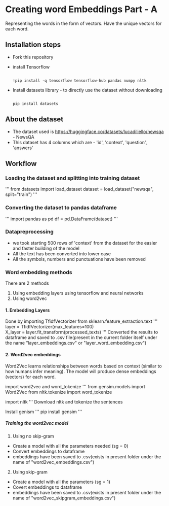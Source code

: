 # Creating word Embeddings Part - A
Representing the words in the form of vectors. Have the unique vectors for each word.

## Installation steps 
- Fork this repository
- install Tensorflow
  
  ```
  
  !pip install -q tensorflow tensorflow-hub pandas numpy nltk
  
  ```
  
- Install datasets library - to directly use the dataset without downloading
  
  ```
  
  pip install datasets
  
  ```
  

## About the dataset
- The dataset used is https://huggingface.co/datasets/lucadiliello/newsqa - NewsQA
- This dataset has 4 columns which are - 'id', 'context', 'question', 'answers'
  
## Workflow

### Loading the dataset and splitting into training dataset
'''
from datasets import load_dataset
dataset = load_dataset("newsqa", split="train")
'''
### Converting the dataset to pandas dataframe
'''
import pandas as pd
df = pd.DataFrame(dataset)
'''
### Datapreprocessing
- we took starting 500 rows of 'context' from the dataset for the easier and faster building of the model
- All the text has been converted into lower case
- All the symbols, numbers and punctuations have been removed

### Word embedding methods 
There are 2 methods 
1. Using embedding layers using tensorflow and neural networks
2. Using word2vec

#### 1. Embedding Layers 
Done by importing TfidfVectorizer from sklearn.feature_extraction.text
''' 
layer = TfidfVectorizer(max_features=100)  
X_layer = layer.fit_transform(processed_texts)
'''
Converted the results to dataframe and saved to .csv file(present in the current folder itself under the name "layer_embeddings.csv" 
or "layer_word_embedding.csv") 

#### 2. Word2vec embeddings
Word2Vec learns relationships between words based on context (similar to how humans infer meaning).
The model will produce dense embeddings (vectors) for each word.

import word2vec and word_tokenize
''' 
from gensim.models import Word2Vec
from nltk.tokenize import word_tokenize

import nltk
'''
Download nltk and tokenize the sentences

Install genism
''' 
pip install gensim
'''

##### Training the word2vec model 
1. Using no skip-gram
- Create a model with all the parameters needed (sg = 0)
- Convert embeddings to dataframe
- embeddings have been saved to .csv(exists in present folder under the name of "word2vec_embeddings.csv")

2. Using skip-gram
- Create a model with all the parameters (sg = 1)
- Covert embeddings to dataframe
- embeddings have been saved to .csv(exists in present folder under the name of "word2vec_skipgram_embeddings.csv")



  


